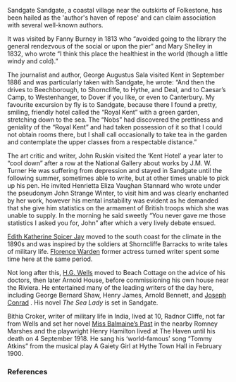 Sandgate
Sandgate, a coastal village near the outskirts of Folkestone, has been hailed as the 'author's haven of repose' and can claim association with several well-known authors. 

It was visited by Fanny Burney in 1813 who “avoided going to the library the general rendezvous of the social or upon the pier” and Mary Shelley in 1832, who wrote “I think this place the healthiest in the world (though a little windy and cold).” 

The journalist and author, George Augustus Sala visited Kent in September 1886 and was particularly taken with Sandgate, he wrote: “And then the drives to Beechborough, to Shorncliffe, to Hythe, and Deal, and to Caesar’s Camp, to Westenhanger, to Dover if you like, or even to Canterbury. My favourite excursion by fly is to Sandgate, because there I found a pretty, smiling, friendly hotel called the “Royal Kent” with a green garden, stretching down to the sea. The “Nobs” had discovered the prettiness and geniality of the “Royal Kent” and had taken possession of it so that I could not obtain rooms there, but I shall call occasionally to take tea in the garden and contemplate the upper classes from a respectable distance.”  

The art critic and writer, John Ruskin visited the ‘Kent Hotel’ a year later to “cool down” after a row at the National Gallery about works by J.M. W. Turner  He was suffering from depression and stayed in Sandgate until the following summer, sometimes able to write, but at other times unable to pick up his pen. He invited Henrietta Eliza Vaughan Stannard who wrote under the pseudonym John Strange Winter, to visit him and was clearly enchanted by her work, however his mental instability was evident as he demanded that she give him statistics on the armament of British troops which she was unable to supply. In the morning he said sweetly “You never gave me those statistics I asked you for, John” after which a very lively debate ensued.   

[Edith Katherine Spicer Jay]( https://kent-maps.online/19c/19c-spicer-jay-biography/) moved to the south coast for the climate in the 1890s and was inspired by the soldiers at Shorncliffe Barracks to write tales of military life. [Florence Warden]( https://kent-maps.online/19c/19c-florence-warden-biography/) former actress turned writer spent some time here at the same period.  

Not long after this, [H.G. Wells](https://kent-maps.online/20c/20c-wellshg-biography/ ) moved to Beach Cottage  on the advice of his doctors, then later Arnold House, before commissioning his own house near the Riviera. He entertained many of the leading writers of the day here, including George Bernard Shaw, Henry James, Arnold Bennett, and [Joseph Conrad]( https://kent-maps.online/19c/19c-conrad-biography/) .   His novel _The Sea Lady_ is set in Sandgate.

Bithia Croker, writer of military life in India, lived at 10, Radnor Cliffe, not far from Wells and set her novel [Miss Balmaine’s Past]( https://kent-maps.online/19c/19c-croker-missbalmaine/) in the nearby Romney Marshes and the playwright Henry Hamilton lived at The Haven until his death on 4 September 1918. He sang his ‘world-famous’ song “Tommy Atkins” from the musical play A Gaiety Girl at Hythe Town Hall in February 1900. 

### References

[^ref1]: _Folkestone, Hythe, Sandgate & Cheriton Herald_ - Saturday 27 May 1899
[^ref2]: [Sandgate Society](http://archive.sandgatesociety.com/uploads/document/5cfe41f2aa233.pdf)
[^ref3]: _Folkestone, Hythe, Sandgate & Cheriton Herald_ - Saturday 11 October 1902
[^ref4]: Copy of letter to Mr Fletcher from John Ruskin, Kent Hotel, Sandgate,  26 Dec 1887
[^ref5]: _Manchester Courier and Lancashire General Advertiser_ - Saturday 07 July 1894
[^ref6]: [Sandgate Society](http://archive.sandgatesociety.com/uploads/document/5cfe37053d8f1.pdf)
[^ref7]: _Folkestone, Hythe, Sandgate & Cheriton Herald_ - Saturday 17 February 1900

